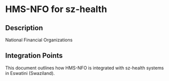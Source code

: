 # HMS-NFO for sz-health

## Description

National Financial Organizations

## Integration Points

This document outlines how HMS-NFO is integrated with sz-health systems in Eswatini (Swaziland).
